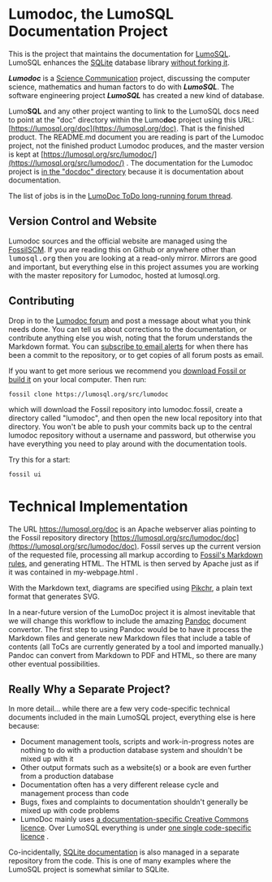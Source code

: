# Lumodoc, the LumoSQL Documentation Project

This is the project that maintains the documentation for
[LumoSQL](https://lumosql.org/src/lumosql). LumoSQL enhances the
[SQLite](https://sqlite.org) database library 
[without forking it](https://lumosql.org/src/not-forking).

***Lumodoc*** is a [Science Communication](https://en.wikipedia.org/wiki/Science_communication) project,
discussing the computer science, mathematics and human factors to do with ***LumoSQL***.
The software engineering project ***LumoSQL*** has created a new kind of database.

Lumo**SQL** and any other project wanting to link to the LumoSQL docs need to point at the 
"doc" directory within the Lumo**doc** project using this URL: 
[https://lumosql.org/doc](https://lumosql.org/doc). That is the finished product.
The README.md document you are reading is part of the Lumodoc project, not the finished product
Lumodoc produces, and the master version is kept at
[https://lumosql.org/src/lumodoc/](https://lumosql.org/src/lumodoc/) . The documentation
for the Lumodoc project is [in the "docdoc" directory](https://lumosql.org/src/lumodoc/dir?name=docdoc)
because it is documentation about documentation.

The list of jobs is in the [LumoDoc ToDo long-running forum thread](https://lumosql.org/src/lumodoc/forumpost/8b2baecc9f).

## Version Control and Website

Lumodoc sources and the official website are managed using the
[Fossil](https://www.fossil-scm.org/)[SCM](https://en.wikipedia.org/Source_control_management). 
If you are reading this on Github or anywhere other than <tt>lumosql.org</tt> then you are 
looking at a read-only mirror. Mirrors are good and important, but everything else in this 
project assumes you are working with the master repository for Lumodoc, hosted at lumosql.org.

## Contributing

Drop in to the [Lumodoc forum](https://lumosql.org/src/lumodoc/forum) and post a message
about what you think needs done. You can tell us about corrections to the documentation,
or contribute anything else you wish, noting that the forum understands the Markdown format.
You can [subscribe to email alerts](https://lumosql.org/src/lumodoc/alerts) for when there
has been a commit to the repository, or to get copies of all forum posts as email.

If you want to get more serious we recommend you 
[download Fossil or build it](https://fossil-scm.org/home/doc/trunk/www/build.wiki) on your 
local computer. Then run:

```
fossil clone https://lumosql.org/src/lumodoc
```

which will download the Fossil repository into lumodoc.fossil, create a directory called "lumodoc",
and then open the new local repository into that directory. You won't be able to push your 
commits back up to the central lumodoc repository without a username and password, but otherwise
you have everything you need to play around with the documentation tools. 

Try this for a start:

```
fossil ui
```

# Technical Implementation

The URL https://lumosql.org/doc is an Apache webserver alias pointing to the Fossil repository
directory [https://lumosql.org/src/lumodoc/doc](https://lumosql.org/src/lumodoc/doc). 
Fossil serves up the current version of the requested file, processing all markup according to 
[Fossil's Markdown rules](https://fossil-scm.org/home/md_rules), and generating HTML. The
HTML is then served by Apache just as if it was contained in my-webpage.html .

With the Markdown text, diagrams are specified using 
[Pikchr](https://pikchr.org/home/doc/trunk/doc/examples.md), a plain text format that generates SVG.

In a near-future version of the LumoDoc project it is almost inevitable that we will change this
workflow to include the amazing [Pandoc](https://pandoc.org) document convertor. The first step
to using Pandoc would be to have it process the Markdown files and generate new Markdown files
that include a table of contents (all ToCs are currently generated by a tool and imported manually.)
Pandoc can convert from Markdown to PDF and HTML, so there are many other eventual possibilities.

## Really Why a Separate Project?

In more detail... while there are a few very code-specific technical documents
included in the main LumoSQL project, everything else is here because:

* Document management tools, scripts and work-in-progress notes are nothing to do with a production database system and shouldn't be mixed up with it
* Other output formats such as a website(s) or a book are even further from a production database
* Documentation often has a very different release cycle and management process than code
* Bugs, fixes and complaints to documentation shouldn't generally be mixed up with code problems
* LumoDoc mainly uses [a documentation-specific Creative Commons licence](LICENCES/README.md). Over 
  LumoSQL everything is under [one single code-specific licence](https://lumosql.org/src/lumosql/LICENCES/README.md) .

Co-incidentally, 
[SQLite documentation](https://www.sqlite.org/docsrc/doc/trunk/README.md) is also
managed in a separate repository from the code. This is one of many examples where the
LumoSQL project is somewhat similar to SQLite.


